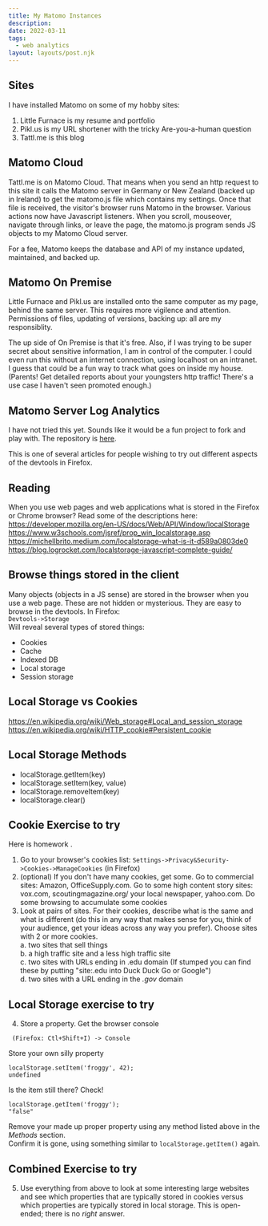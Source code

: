 ```yaml
---
title: My Matomo Instances
description:
date: 2022-03-11
tags:
  - web analytics
layout: layouts/post.njk
---
```


## Sites
I have installed Matomo on some of my hobby sites:
1. Little Furnace is my resume and portfolio
2. Pikl.us is my URL shortener with the tricky Are-you-a-human question
3. Tattl.me is this blog

## Matomo Cloud
Tattl.me is on Matomo Cloud. That means when you send an http request to this site it calls the Matomo server in Germany or New Zealand (backed up in Ireland) to get the matomo.js file which contains my settings.  Once that file is received, the visitor's browser runs Matomo in the browser. Various actions now have Javascript listeners.  When you scroll, mouseover, navigate through links, or leave the page, the matomo.js program sends JS objects to my Matomo Cloud server.  

For a fee, Matomo keeps the database and API of my instance updated, maintained, and backed up.

## Matomo On Premise
Little Furnace and Pikl.us are installed onto the same computer as my page, behind the same server.  This requires more vigilence and attention. Permissions of files, updating of versions, backing up: all are my responsiblity.

The up side of On Premise is that it's free.  Also, if I was trying to be super secret about sensitive information, I am in control of the computer.  I could even run this without an internet connection, using localhost on an intranet.  I guess that could be a fun way to track what goes on inside my house. (Parents! Get detailed reports about your youngsters http traffic!  There's a use case I haven't seen promoted enough.)

## Matomo Server Log Analytics
I have not tried this yet.  Sounds like it would be a fun project to fork and play with.  The repository is [here](https://github.com/matomo-org/matomo-log-analytics).  



This is one of several articles for people wishing to try out different aspects of the devtools in Firefox.   

## Reading
When you use web pages and web applications what is stored in the Firefox or Chrome browser? Read some of the descriptions here:  
https://developer.mozilla.org/en-US/docs/Web/API/Window/localStorage  
https://www.w3schools.com/jsref/prop_win_localstorage.asp  
https://michellbrito.medium.com/localstorage-what-is-it-d589a0803de0  
https://blog.logrocket.com/localstorage-javascript-complete-guide/  



## Browse things stored in the client
Many objects (objects in a JS sense) are stored in the browser when you use a web page.  These are not hidden or mysterious. They are easy to browse in the devtools. In Firefox:  
`Devtools->Storage`  
Will reveal several types of stored things:  
* Cookies
* Cache
* Indexed DB
* Local storage
* Session storage

## Local Storage vs Cookies
https://en.wikipedia.org/wiki/Web_storage#Local_and_session_storage  
https://en.wikipedia.org/wiki/HTTP_cookie#Persistent_cookie    

## Local Storage Methods
* localStorage.getItem(key)
* localStorage.setItem(key, value)
* localStorage.removeItem(key)
* localStorage.clear()



## Cookie Exercise to try
Here is homework . 
1. Go to your browser's cookies list: `Settings->Privacy&Security->Cookies->ManageCookies` (in Firefox)
2. (optional) If you don't have many cookies, get some. Go to commercial sites: Amazon, OfficeSupply.com. Go to some high content story sites: vox.com, scoutingmagazine.org/ your local newspaper, yahoo.com. Do some browsing to accumulate some cookies 
3. Look at pairs of sites.  For their cookies, describe what is the same and what is different (do this in any way that makes sense for you, think of your audience, get your ideas across any way you prefer). Choose sites with 2 or more cookies.  
a. two sites that sell things  
b. a high traffic site and a less high traffic site  
c. two sites with URLs ending in .edu domain (If stumped you can find these by putting "site:.edu into Duck Duck Go or Google")  
d. two sites with a URL ending in the *.gov* domain  

## Local Storage exercise to try
4. Store a property. Get the browser console
```
 (Firefox: Ctl+Shift+I) -> Console  
```

Store your own silly property 
```
localStorage.setItem('froggy', 42);  
undefined  
```
Is the item still there? Check!
```
localStorage.getItem('froggy');
"false"  
```
Remove your made up proper property using any method listed above in the *Methods* section.  
Confirm it is gone, using something similar to `localStorage.getItem()` again.  

## Combined Exercise to try 
5. Use everything from above to look at some interesting large websites and see which properties that are typically stored in cookies versus which properties are typically stored in local storage.  This is open-ended; there is no *right* answer.